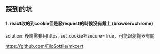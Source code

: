 ## 踩到的坑

#### 1. react收的到cookie但是發request的時候沒有戴上 (browser=chrome)

solution: 後端需要用https, set_cookie裡secure=True，可能跟瀏覽器有關

https://github.com/FiloSottile/mkcert